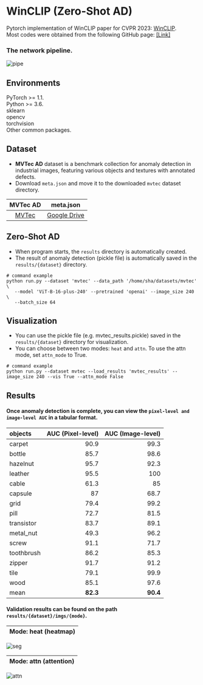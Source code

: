 # WinCLIP (Zero-Shot AD)
Pytorch implementation of WinCLIP paper for CVPR 2023: [WinCLIP](https://arxiv.org/pdf/2303.14814).  
Most codes were obtained from the following GitHub page: [[Link]](https://github.com/zqhang/Accurate-WinCLIP-pytorch)  

### The network pipeline.  
![pipe](https://github.com/user-attachments/assets/2ec04cf1-1160-4dcc-85e1-97e2438a4e87)

## Environments  
PyTorch >= 1.1.  
Python >= 3.6.  
sklearn  
opencv  
torchvision  
Other common packages.  

## Dataset
- **MVTec AD** dataset is a benchmark collection for anomaly detection in industrial images, featuring various objects and textures with annotated defects.
- Download ```meta.json``` and move it to the downloaded ```mvtec``` dataset directory.

|     MVTec AD            |     meta.json            |
|:------------------------:|:------------------------:|
| [MVTec](https://www.mvtec.com/company/research/datasets/mvtec-ad)   | [Google Drive](https://drive.google.com/file/d/11AdQpF3bhVCI0PoIVkku2OwJpoKKiJC_/view?usp=drive_link)  

## Zero-Shot AD
- When program starts, the ```results``` directory is automatically created.
- The result of anomaly detection (pickle file) is automatically saved in the ```results/{dataset}``` directory.
  
```Shell
# command example 
python run.py --dataset 'mvtec' --data_path '/home/sha/datasets/mvtec' \
   --model 'ViT-B-16-plus-240' --pretrained 'openai' --image_size 240 \
   --batch_size 64
```

## Visualization
- You can use the pickle file (e.g. mvtec_results.pickle) saved in the ```results/{dataset}``` directory for visualization.
- You can choose between two modes: ```heat``` and ```attn```. To use the attn mode, set ```attn_mode``` to True. 
```Shell
# command example 
python run.py --dataset mvtec --load_results 'mvtec_results' --image_size 240 --vis True --attn_mode False
```

## Results
#### Once anomaly detection is complete, you can view the ```pixel-level and image-level AUC``` in a tabular format.
| objects    |   AUC (Pixel-level) |       AUC (Image-level) | 
|:-----------|-----------:|-----------:|
| carpet     |       90.9  |       99.3 |    
| bottle     |       85.7 |         98.6 |    
| hazelnut   |       95.7 |          92.3 |   
| leather    |       95.5 |         100   |  
| cable      |       61.3 |         85   |   
| capsule    |       87   |          68.7 |    
| grid       |       79.4 |          99.2 |   
| pill       |       72.7 |          81.5 |   
| transistor |       83.7 |        89.1 |    
| metal_nut  |       49.3 |          96.2 |   
| screw      |       91.1 |         71.7 |    
| toothbrush |       86.2 |          85.3 |   
| zipper     |       91.7 |         91.2 |    
| tile       |       79.1 |          99.9 |   
| wood       |       85.1 |           97.6 |  
| mean       |       **82.3** |           **90.4** |    

#### Validation results can be found on the path ```results/{dataset}/imgs/{mode}```.  
| Mode: heat (heatmap)                                                                             |
|----------------------------------------------------------------------------------------------------------------------|
![seg](https://github.com/user-attachments/assets/b8aaed5a-0f1b-49d0-b302-09317b77d098)

| Mode: attn (attention)                                                                             |
|----------------------------------------------------------------------------------------------------------------------|
![attn](https://github.com/user-attachments/assets/cdfa022a-a8e6-4004-af03-d60ff88a1e4f)


